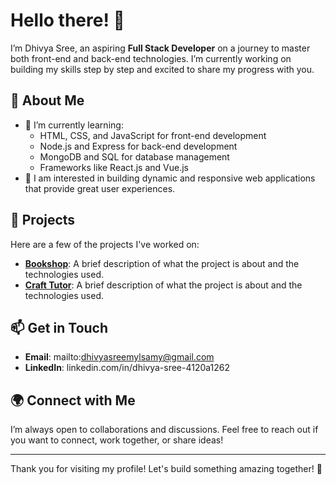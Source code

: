# Hello there! 👋

I’m Dhivya Sree, an aspiring **Full Stack Developer** on a journey to master both front-end and back-end technologies. I’m currently working on building my skills step by step and excited to share my progress with you.

## 🚀 About Me

- 🌱 I’m currently learning:
  - HTML, CSS, and JavaScript for front-end development
  - Node.js and Express for back-end development
  - MongoDB and SQL for database management
  - Frameworks like React.js and Vue.js
- 💼 I am interested in building dynamic and responsive web applications that provide great user experiences.

## 🌟 Projects

Here are a few of the projects I've worked on:

- **[Bookshop](link-to-your-project)**: A brief description of what the project is about and the technologies used.
- **[Craft Tutor](https://github.com/Dhivya1719/craft_tutor.git)**: A brief description of what the project is about and the technologies used.

## 📫 Get in Touch

- **Email**: mailto:dhivyasreemylsamy@gmail.com
- **LinkedIn**: linkedin.com/in/dhivya-sree-4120a1262

## 🌍 Connect with Me

I’m always open to collaborations and discussions. Feel free to reach out if you want to connect, work together, or share ideas!

---

Thank you for visiting my profile! Let's build something amazing together! 🚀
